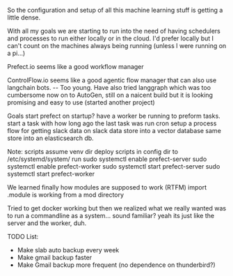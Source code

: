 So the configuration and setup of all this machine learning stuff is getting a little dense.

With all my goals we are starting to run into the need of having schedulers and processes to run either locally or in the cloud.  I'd prefer locally but I can't count on the machines always being running (unless I were running on a pi...)

Prefect.io seems like a good workflow manager 

ControlFlow.io seems like a good agentic flow manager that can also use langchain bots.
-- Too young.  Have also tried langgraph which was too cumbersome
now on to AutoGen, still on a naicent build but it is looking promising and easy to use (started another project)

Goals
start prefect on startup?
have a worker be running to preform tasks.
start a task with how long ago the last task was run
cron setup a process flow for getting slack data
on slack data store into a vector database
same store into an elasticsearch db.

Note: scripts assume venv dir
deploy scripts in config dir to /etc/systemd/system/
run
sudo systemctl enable prefect-server
sudo systemctl enable prefect-worker
sudo systemctl start prefect-server
sudo systemctl start prefect-worker


We learned finally how modules are supposed to work (RTFM)
import .module is working from a mod directory

Tried to get docker working but then we realized what we really wanted was to run a commandline as a system... sound familiar? yeah its just like the server and the worker, duh.


TODO List:
* Make slab auto backup every week
* Make gmail backup faster
* Make Gmail backup more frequent (no dependence on thunderbird?)